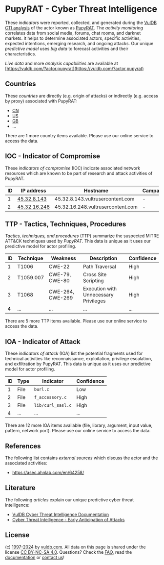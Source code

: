 # PupyRAT - Cyber Threat Intelligence

These _indicators_ were reported, collected, and generated during the [VulDB CTI analysis](https://vuldb.com/?kb.cti) of the actor known as [PupyRAT](https://vuldb.com/?actor.pupyrat). The _activity monitoring_ correlates data from social media, forums, chat rooms, and darknet markets. It helps to determine associated actors, specific activities, expected intentions, emerging research, and ongoing attacks. Our unique _predictive model_ uses _big data_ to forecast activities and their characteristics.

_Live data_ and more _analysis capabilities_ are available at [https://vuldb.com/?actor.pupyrat](https://vuldb.com/?actor.pupyrat)

## Countries

These _countries_ are directly (e.g. origin of attacks) or indirectly (e.g. access by proxy) associated with PupyRAT:

* [CN](https://vuldb.com/?country.cn)
* [US](https://vuldb.com/?country.us)
* [GB](https://vuldb.com/?country.gb)
* ...

There are 1 more country items available. Please use our online service to access the data.

## IOC - Indicator of Compromise

These _indicators of compromise_ (IOC) indicate associated network resources which are known to be part of research and attack activities of PupyRAT.

ID | IP address | Hostname | Campaign | Confidence
-- | ---------- | -------- | -------- | ----------
1 | [45.32.8.143](https://vuldb.com/?ip.45.32.8.143) | 45.32.8.143.vultrusercontent.com | - | Medium
2 | [45.32.16.248](https://vuldb.com/?ip.45.32.16.248) | 45.32.16.248.vultrusercontent.com | - | Medium

## TTP - Tactics, Techniques, Procedures

_Tactics, techniques, and procedures_ (TTP) summarize the suspected MITRE ATT&CK techniques used by _PupyRAT_. This data is unique as it uses our predictive model for actor profiling.

ID | Technique | Weakness | Description | Confidence
-- | --------- | -------- | ----------- | ----------
1 | T1006 | CWE-22 | Path Traversal | High
2 | T1059.007 | CWE-79, CWE-80 | Cross Site Scripting | High
3 | T1068 | CWE-264, CWE-269 | Execution with Unnecessary Privileges | High
4 | ... | ... | ... | ...

There are 5 more TTP items available. Please use our online service to access the data.

## IOA - Indicator of Attack

These _indicators of attack_ (IOA) list the potential fragments used for technical activities like reconnaissance, exploitation, privilege escalation, and exfiltration by PupyRAT. This data is unique as it uses our predictive model for actor profiling.

ID | Type | Indicator | Confidence
-- | ---- | --------- | ----------
1 | File | `burl.c` | Low
2 | File | `f_accessory.c` | High
3 | File | `lib/curl_sasl.c` | High
4 | ... | ... | ...

There are 12 more IOA items available (file, library, argument, input value, pattern, network port). Please use our online service to access the data.

## References

The following list contains _external sources_ which discuss the actor and the associated activities:

* https://asec.ahnlab.com/en/64258/

## Literature

The following _articles_ explain our unique predictive cyber threat intelligence:

* [VulDB Cyber Threat Intelligence Documentation](https://vuldb.com/?kb.cti)
* [Cyber Threat Intelligence - Early Anticipation of Attacks](https://www.scip.ch/en/?labs.20201022)

## License

(c) [1997-2024](https://vuldb.com/?kb.changelog) by [vuldb.com](https://vuldb.com/?kb.about). All data on this page is shared under the license [CC BY-NC-SA 4.0](https://creativecommons.org/licenses/by-nc-sa/4.0/). Questions? Check the [FAQ](https://vuldb.com/?kb.faq), read the [documentation](https://vuldb.com/?kb) or [contact us](https://vuldb.com/?contact)!
